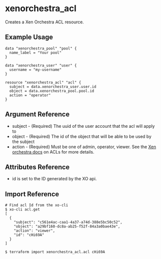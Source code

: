 # xenorchestra_acl

Creates a Xen Orchestra ACL resource.

## Example Usage

```hcl
data "xenorchestra_pool" "pool" {
  name_label = "Your pool"
}

data "xenorchestra_user" "user" {
  username = "my-username"
}

resource "xenorchestra_acl" "acl" {
  subject = data.xenorchestra_user.user.id
  object = data.xenorchestra_pool.pool.id
  action = "operator"
}

```

## Argument Reference
* subject - (Required) The uuid of the user account that the acl will apply to
* object - (Required) The id of the object that will be able to be used by the subject
* action - (Required) Must be one of admin, operator, viewer. See the [Xen orchestra docs](https://xen-orchestra.com/docs/acls.html) on ACLs for more details.

## Attributes Reference
* id is set to the ID generated by the XO api.

## Import Reference

```
# Find acl Id from the xo-cli
$ xo-cli acl.get
[
  {
    "subject": "c561e4ac-caa1-4a37-a74d-388e5bc50c52",
    "object": "a29bf160-dc8a-ab25-f52f-84a3a0bae43e",
    "action": "viewer",
    "id": "cHi69A"
  }
]

$ terraform import xenorchestra_acl.acl cHi69A
```
